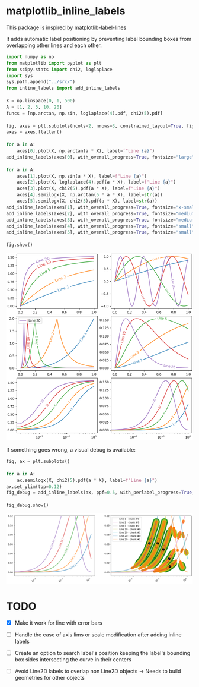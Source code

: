 # matplotlib_inline_labels


This package is inspired by [matplotlib-label-lines](https://github.com/cphyc/matplotlib-label-lines)

It adds automatic label positioning by preventing label bounding boxes from overlapping other lines and each other.

```python
import numpy as np
from matplotlib import pyplot as plt
from scipy.stats import chi2, loglaplace
import sys
sys.path.append("../src/")
from inline_labels import add_inline_labels

X = np.linspace(0, 1, 500)
A = [1, 2, 5, 10, 20]
funcs = [np.arctan, np.sin, loglaplace(4).pdf, chi2(5).pdf]

fig, axes = plt.subplots(ncols=2, nrows=3, constrained_layout=True, figsize=(8, 8))
axes = axes.flatten()

for a in A: 
    axes[0].plot(X, np.arctan(a * X), label=f"Line {a}")
add_inline_labels(axes[0], with_overall_progress=True, fontsize="large")

for a in A:
    axes[1].plot(X, np.sin(a * X), label=f"Line {a}")
    axes[2].plot(X, loglaplace(4).pdf(a * X), label=f"Line {a}")
    axes[3].plot(X, chi2(5).pdf(a * X), label=f"Line {a}")
    axes[4].semilogx(X, np.arctan(5 * a * X), label=str(a))
    axes[5].semilogx(X, chi2(5).pdf(a * X), label=str(a))
add_inline_labels(axes[1], with_overall_progress=True, fontsize="x-small")
add_inline_labels(axes[2], with_overall_progress=True, fontsize="medium")
add_inline_labels(axes[3], with_overall_progress=True, fontsize="medium")
add_inline_labels(axes[4], with_overall_progress=True, fontsize="small")
add_inline_labels(axes[5], with_overall_progress=True, fontsize="small")

fig.show()
```
![Example](examples/example.png)

If something goes wrong, a visual debug is available:

```python
fig, ax = plt.subplots()

for a in A: 
    ax.semilogx(X, chi2(5).pdf(a * X), label=f"Line {a}")
ax.set_ylim(top=0.12)
fig_debug = add_inline_labels(ax, ppf=0.5, with_perlabel_progress=True, debug=True, fig_for_debug=fig)

fig_debug.show()
```
![Visual debug example](examples/example_debug.png)

# TODO
- [X] Make it work for line with error bars
- [ ] Handle the case of axis lims or scale modification after adding inline labels
- [ ] Create an option to search label's position keeping the label's bounding box sides intersecting the curve in their centers
- [ ] Avoid Line2D labels to overlap non Line2D objects -> Needs to build geometries for other objects

